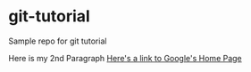# git-tutorial
Sample repo for git tutorial

Here is my 2nd Paragraph
[Here's a link to Google's Home Page](https://www.google.com)
